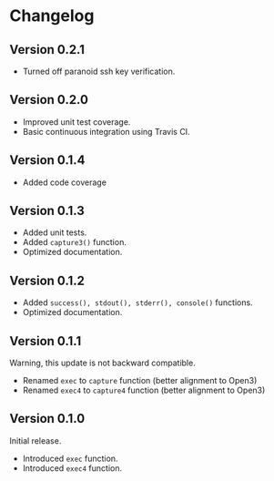 # Changelog

## Version 0.2.1

- Turned off paranoid ssh key verification.

## Version 0.2.0

- Improved unit test coverage.
- Basic continuous integration using Travis CI.

## Version 0.1.4

- Added code coverage

## Version 0.1.3

- Added unit tests.
- Added <code>capture3()</code> function.
- Optimized documentation.

## Version 0.1.2

- Added <code>success(), stdout(), stderr(), console()</code> functions.
- Optimized documentation. 

## Version 0.1.1

Warning, this update is not backward compatible.

- Renamed <code>exec</code> to <code>capture</code> function (better alignment to Open3)
- Renamed <code>exec4</code> to <code>capture4</code> function (better alignment to Open3)

## Version 0.1.0

Initial release.

- Introduced <code>exec</code> function.
- Introduced <code>exec4</code> function.
